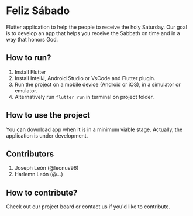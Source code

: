 # Feliz Sábado
Flutter application to help the people to receive the holy Saturday. Our goal is to develop an app that helps you receive the Sabbath on time and in a way that honors God.  

## How to run?
1. Install Flutter
2. Install IntellJ, Android Studio or VsCode and Flutter plugin.
3. Run the project on a mobile device (Android or iOS), in a simulator or emulator.
4. Alternatively run `flutter run` in terminal on project folder.

## How to use the project
You can download app when it is in a minimum viable stage. Actually, the application is under development.

## Contributors
1. Joseph León (@leonus96)
2. Harlemn León (@...)

## How to contribute?
Check out our project board or contact us if you'd like to contribute.
